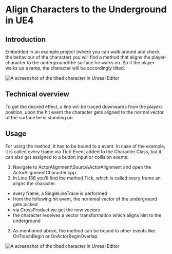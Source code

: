 # Align Characters to the Underground in UE4

## Introduction
Embedded in an example project (where you can walk around and check the behaviour of the character) you will find a method that aligns the player-character to the underground/the surface he walks on. So if the player walks up a ramp, the character will be accordingly tilted.

![A screenshot of the tilted character in Unreal Editor](http://i.imgur.com/PjJDX3q.jpg)

## Technical overview
To get the desired effect, a line will be traced downwards from the players position, upon the hit event the character gets aligned to the normal vector of the surface he is standing on.

## Usage
For using the method, it has to be bound to a event. In case of the example, it is called every frame via Tick-Event added to the Character Class, but it can also get assigned to a button input or collision events:

1. Navigate to ActorAlignment\Source\ActorAlignment and open the ActorAlignmentCharacter.cpp.
2. In Line 136 you'll find the method Tick, which is called every frame an aligns the character.
  - every frame, a SingleLineTrace is performed
  - from the following hit event, the normmal vector of the underground gets picked
  - via CrossProduct we get the new vectors
  - the character receives a vector transformation which aligns him to the underground
3. As mentioned above, the method can be bound to other events like OnTouchBegin or OnActorBeginOverlap.

![A screenshot of the tilted character in Unreal Editor](http://i.imgur.com/xK43YyH.jpg)



